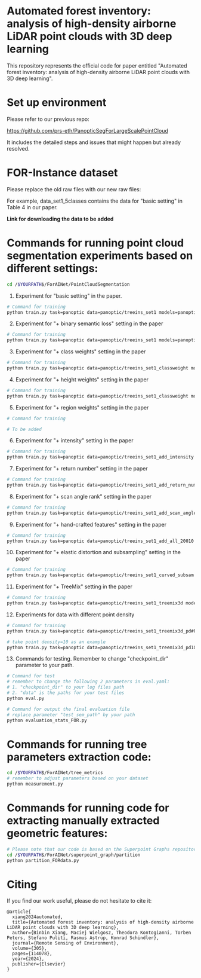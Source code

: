 # Automated forest inventory: analysis of high-density airborne LiDAR point clouds with 3D deep learning

This repository represents the official code for paper entitled "Automated forest inventory: analysis of high-density airborne LiDAR point clouds with 3D deep learning".

# Set up environment

Please refer to our previous repo:

https://github.com/prs-eth/PanopticSegForLargeScalePointCloud

It includes the detailed steps and issues that might happen but already resolved.

# FOR-Instance dataset

Please replace the old raw files with our new raw files:

For example, data_set1_5classes contains the data for "basic setting" in Table 4 in our paper.

**Link for downloading the data to be added**

# Commands for running point cloud segmentation experiments based on different settings:

```bash
cd /$YOURPATH$/ForAINet/PointCloudSegmentation
```

1. Experiment for "basic setting" in the paper.

```bash
# Command for training
python train.py task=panoptic data=panoptic/treeins_set1 models=panoptic/FORpartseg_3heads model_name=PointGroup-PAPER training=treeins_set1 job_name=#YOUR_JOB_NAME#
```

2. Experiment for "+ binary semantic loss" setting in the paper 

```bash
# Command for training
python train.py task=panoptic data=panoptic/treeins_set1 models=panoptic/FORpartseg_3heads_BiLoss model_name=PointGroup-PAPER training=treeins_set1_addBiLoss job_name=#YOUR_JOB_NAME#
```

3. Experiment for "+ class weights" setting in the paper 

```bash
# Command for training
python train.py task=panoptic data=panoptic/treeins_set1_classweight models=panoptic/FORpartseg_3heads model_name=PointGroup-PAPER training=treeins_set1_nw8_classweight job_name=#YOUR_JOB_NAME#
```

4. Experiment for "+ height weights" setting in the paper 

```bash
# Command for training
python train.py task=panoptic data=panoptic/treeins_set1_classweight models=panoptic/FORpartseg_3heads_heightweight model_name=PointGroup-PAPER training=treeins_set1_heightweight job_name=#YOUR_JOB_NAME#
```

5. Experiment for "+ region weights" setting in the paper 

```bash
# Command for training

# To be added
```

6. Experiment for "+ intensity" setting in the paper 

```bash
# Command for training
python train.py task=panoptic data=panoptic/treeins_set1_add_intensity models=panoptic/FORpartseg_3heads model_name=PointGroup-PAPER training=treeins_set1_intensity job_name=#YOUR_JOB_NAME#
```

7. Experiment for "+ return number" setting in the paper 

```bash
# Command for training
python train.py task=panoptic data=panoptic/treeins_set1_add_return_num models=panoptic/FORpartseg_3heads model_name=PointGroup-PAPER training=treeins_set1_return_num job_name=#YOUR_JOB_NAME#
```

8. Experiment for "+ scan angle rank" setting in the paper 

```bash
# Command for training
python train.py task=panoptic data=panoptic/treeins_set1_add_scan_angle_rank models=panoptic/FORpartseg_3heads model_name=PointGroup-PAPER training=treeins_set1_scan_angle_rank job_name=#YOUR_JOB_NAME#
```

9.  Experiment for "+ hand-crafted features" setting in the paper 

```bash
# Command for training
python train.py task=panoptic data=panoptic/treeins_set1_add_all_20010 models=panoptic/FORpartseg_3heads model_name=PointGroup-PAPER training=treeins_set1_addallFea_20010 job_name=#YOUR_JOB_NAME#
```

10. Experiment for "+ elastic distortion and subsampling" setting in the paper 

```bash
# Command for training
python train.py task=panoptic data=panoptic/treeins_set1_curved_subsam models=panoptic/FORpartseg_3heads model_name=PointGroup-PAPER training=treeins_set1_addCurvedSubsample job_name=#YOUR_JOB_NAME#
```

11. Experiment for "+ TreeMix" setting in the paper 

```bash
# Command for training
python train.py task=panoptic data=panoptic/treeins_set1_treemix3d models=panoptic/FORpartseg_3heads model_name=PointGroup-PAPER training=treeins_set1_mixtree job_name=#YOUR_JOB_NAME#
```

12.  Experiments for data with different point density 

```bash
# Command for training
python train.py task=panoptic data=panoptic/treeins_set1_treemix3d_pd#POINT_DENSITY# models=panoptic/FORpartseg_3heads model_name=PointGroup-PAPER training=mixtree_#POINT_DENSITY# job_name=#YOUR_JOB_NAME#

# take point density=10 as an example
python train.py task=panoptic data=panoptic/treeins_set1_treemix3d_pd10 models=panoptic/FORpartseg_3heads model_name=PointGroup-PAPER training=mixtree_10 job_name=#YOUR_JOB_NAME#
```


13. Commands for testing. Remember to change "checkpoint_dir" parameter to your path.

```bash
# Command for test
# remember to change the following 2 parameters in eval.yaml:
# 1. "checkpoint_dir" to your log files path
# 2. "data" is the paths for your test files
python eval.py

# Command for output the final evaluation file
# replace parameter "test_sem_path" by your path
python evaluation_stats_FOR.py
```

# Commands for running tree parameters extraction code:

```bash
cd /$YOURPATH$/ForAINet/tree_metrics
# remember to adjust parameters based on your dataset
python measurement.py
```

# Commands for running code for extracting manually extracted geometric features:

```bash
# Please note that our code is based on the Superpoint Graphs repository, which can be found at https://github.com/loicland/superpoint_graph. We have included our custom partition_FORdata.py file.
cd /$YOURPATH$/ForAINet/superpoint_graph/partition
python partition_FORdata.py
```

# Citing
If you find our work useful, please do not hesitate to cite it:

```
@article{
  xiang2024automated,
  title={Automated forest inventory: analysis of high-density airborne LiDAR point clouds with 3D deep learning},
  author={Binbin Xiang, Maciej Wielgosz, Theodora Kontogianni, Torben Peters, Stefano Puliti, Rasmus Astrup, Konrad Schindler},
  journal={Remote Sensing of Environment},
  volume={305},
  pages={114078},
  year={2024},
  publisher={Elsevier}
}
```